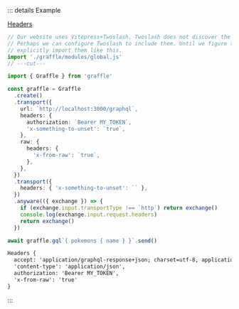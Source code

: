 ::: details Example

<div class="ExampleSnippet">
<a href="../../examples/transport-http/headers">Headers</a>

<!-- dprint-ignore-start -->
```ts twoslash
// Our website uses Vitepress+Twoslash. Twoslash does not discover the generated Graffle modules.
// Perhaps we can configure Twoslash to include them. Until we figure that out, we have to
// explicitly import them like this.
import './graffle/modules/global.js'
// ---cut---

import { Graffle } from 'graffle'

const graffle = Graffle
  .create()
  .transport({
    url: `http://localhost:3000/graphql`,
    headers: {
      authorization: `Bearer MY_TOKEN`,
      'x-something-to-unset': `true`,
    },
    raw: {
      headers: {
        'x-from-raw': `true`,
      },
    },
  })
  .transport({
    headers: { 'x-something-to-unset': `` },
  })
  .anyware(({ exchange }) => {
    if (exchange.input.transportType !== `http`) return exchange()
    console.log(exchange.input.request.headers)
    return exchange()
  })

await graffle.gql`{ pokemons { name } }`.send()
```
<!-- dprint-ignore-end -->

<!-- dprint-ignore-start -->
```txt
Headers {
  accept: 'application/graphql-response+json; charset=utf-8, application/json; charset=utf-8',
  'content-type': 'application/json',
  authorization: 'Bearer MY_TOKEN',
  'x-from-raw': 'true'
}
```
<!-- dprint-ignore-end -->

</div>
:::
